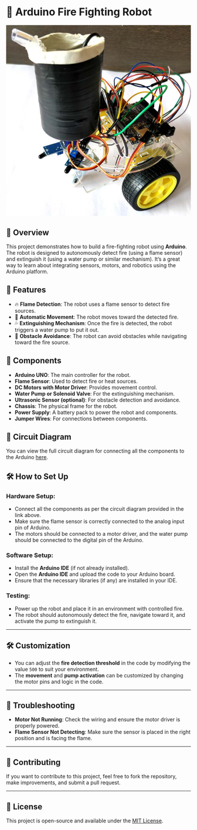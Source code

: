 # 🚒 Arduino Fire Fighting Robot

![Title Image](https://github.com/Circuit-Digest/Arduino-Based-Fire-Fighting-Robot/blob/main/DIY-Arduino-based-Fire-Fighting-Robot.jpg)
## 🌟 Overview

This project demonstrates how to build a fire-fighting robot using **Arduino**. The robot is designed to autonomously detect fire (using a flame sensor) and extinguish it (using a water pump or similar mechanism). It’s a great way to learn about integrating sensors, motors, and robotics using the Arduino platform.

## 🎯 Features

- 🔥 **Flame Detection**: The robot uses a flame sensor to detect fire sources.
- 🤖 **Automatic Movement**: The robot moves toward the detected fire.
- 💦 **Extinguishing Mechanism**: Once the fire is detected, the robot triggers a water pump to put it out.
- 🛑 **Obstacle Avoidance**: The robot can avoid obstacles while navigating toward the fire source.

## 🧩 Components

- **Arduino UNO**: The main controller for the robot.
- **Flame Sensor**: Used to detect fire or heat sources.
- **DC Motors with Motor Driver**: Provides movement control.
- **Water Pump or Solenoid Valve**: For the extinguishing mechanism.
- **Ultrasonic Sensor (optional)**: For obstacle detection and avoidance.
- **Chassis**: The physical frame for the robot.
- **Power Supply**: A battery pack to power the robot and components.
- **Jumper Wires**: For connections between components.

## 🔌 Circuit Diagram

You can view the full circuit diagram for connecting all the components to the Arduino [here](https://github.com/Circuit-Digest/Arduino-Based-Fire-Fighting-Robot/blob/main/DIY-Arduino-based-Fire-Fighting-Robot-circuit-diagram.png).




## 🛠️ How to Set Up

### Hardware Setup:

- Connect all the components as per the circuit diagram provided in the link above.
- Make sure the flame sensor is correctly connected to the analog input pin of Arduino.
- The motors should be connected to a motor driver, and the water pump should be connected to the digital pin of the Arduino.

### Software Setup:

- Install the **Arduino IDE** (if not already installed).
- Open the **Arduino IDE** and upload the code to your Arduino board.
- Ensure that the necessary libraries (if any) are installed in your IDE.

### Testing:

- Power up the robot and place it in an environment with controlled fire.
- The robot should autonomously detect the fire, navigate toward it, and activate the pump to extinguish it.

---

## 🛠️ Customization

- You can adjust the **fire detection threshold** in the code by modifying the value `500` to suit your environment.
- The **movement** and **pump activation** can be customized by changing the motor pins and logic in the code.

---

## 🐞 Troubleshooting

- **Motor Not Running**: Check the wiring and ensure the motor driver is properly powered.
- **Flame Sensor Not Detecting**: Make sure the sensor is placed in the right position and is facing the flame.

---

## 🤝 Contributing

If you want to contribute to this project, feel free to fork the repository, make improvements, and submit a pull request.

---

## 📜 License

This project is open-source and available under the [MIT License](LICENSE).
